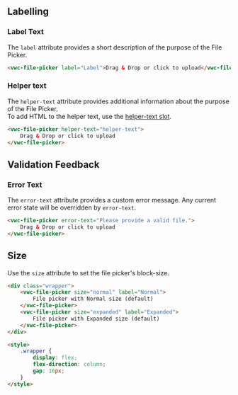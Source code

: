## Labelling

### Label Text

The `label` attribute provides a short description of the purpose of the File Picker.

```html preview
<vwc-file-picker label="Label">Drag & Drop or click to upload</vwc-file-picker>
```

<!-- un-comment after VIV-2326 is done

<vwc-note connotation="information" headline="Accessibility note">
	<vwc-icon slot="icon" name="accessibility-line"></vwc-icon>
	<p>If you can not use the visible <code>label</code>, provide it using the <code>aria-label</code> attribute.</p>
	<p>It will be announced by screen readers so that those users will know the purpose of the Select.</p>
</vwc-note>

-->

### Helper text

The `helper-text` attribute provides additional information about the purpose of the File Picker.  
To add HTML to the helper text, use the [helper-text slot](/components/file-picker/code/#helper-text-slot).

```html preview
<vwc-file-picker helper-text="helper-text">
	Drag & Drop or click to upload
</vwc-file-picker>
```

## Validation Feedback

### Error Text

The `error-text` attribute provides a custom error message. Any current error state will be overridden by `error-text`.

```html preview
<vwc-file-picker error-text="Please provide a valid file.">
	Drag & Drop or click to upload
</vwc-file-picker>
```

## Size

Use the `size` attribute to set the file picker's block-size.

```html preview
<div class="wrapper">
	<vwc-file-picker size="normal" label="Normal">
		File picker with Normal size (default)
	</vwc-file-picker>
	<vwc-file-picker size="expanded" label="Expanded">
		File picker with Expanded size (default)
	</vwc-file-picker>
</div>

<style>
	.wrapper {
		display: flex;
		flex-direction: column;
		gap: 16px;
	}
</style>
```
